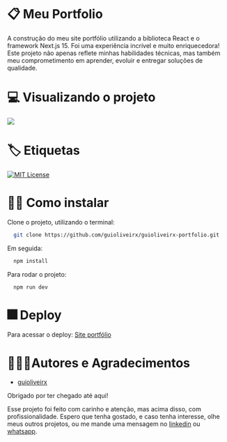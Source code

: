 
# 📋 Meu Portfolio

A construção do meu site portfólio utilizando a biblioteca React e o framework Next.js 15. Foi uma experiência incrível e muito enriquecedora! 
Este projeto não apenas reflete minhas habilidades técnicas, mas também meu comprometimento em aprender, evoluir e entregar soluções de qualidade.


# 💻 Visualizando o projeto 

<a href="https://guioliveirx.vercel.app/"><img src="https://github.com/guioliveirx/portfoliogb/blob/master/public/repositories/Portfolio.webp?raw=true"/></a>


# 🏷️ Etiquetas

[![MIT License](https://img.shields.io/badge/License-MIT-green.svg)](https://choosealicense.com/licenses/mit/)


# ✍🏻 Como instalar

Clone o projeto, utilizando o terminal:

```bash
  git clone https://github.com/guioliveirx/guioliveirx-portfolio.git
```

Em seguida:

```bash
  npm install
```

Para rodar o projeto:

```bash
  npm run dev
```
    
# 🎆 Deploy

Para acessar o deploy: [Site portfólio](https://guioliveirx.vercel.app/)


# 👨🏻‍💻Autores e Agradecimentos

- [guioliveirx](https://github.com/guioliveirx)

Obrigado por ter chegado até aqui! 

Esse projeto foi feito com carinho e atenção, mas acima disso, com profissionalidade. Espero que tenha gostado, e caso tenha interesse, olhe meus outros projetos, ou me mande uma mensagem no [linkedin](https://www.linkedin.com/in/guioliveira2002/) ou [whatsapp](https://wa.me/5571981847173?text=Ol%C3%A1+Guilherme%21v).
